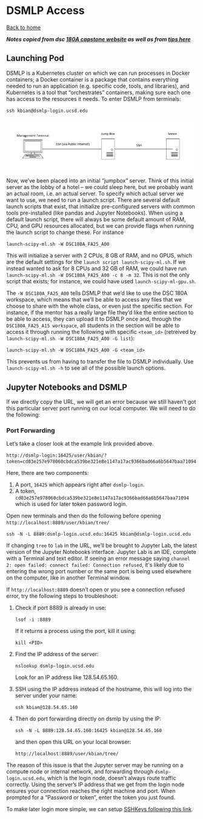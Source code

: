 # DSMLP Access

[Back to home](/README.md)

***Notes copied from dsc [180A capstone website](https://dsc-capstone.org/2025-26/lessons/01/) as well as from [tips here](https://docs.google.com/document/d/1qTMl8xLlX0jkEaGetrwTxa0zqeYSWDSvZ9k17TSNSC0/edit?tab=t.0)***

## Launching Pod

DSMLP is a Kubernetes cluster on which we can run processes in Docker containers; a Docker container is a package that contains everything needed to run an application (e.g. specific code, tools, and libraries), and Kubernetes is a tool that “orchestrates” containers, making sure each one has access to the resources it needs. To enter DSMLP from terminals:

```
ssh kbian@dsmlp-login.ucsd.edu
```

![connect](img/connect.png)

Now, we’ve been placed into an initial “jumpbox” server. Think of this initial server as the lobby of a hotel – we could sleep here, but we probably want an actual room, i.e. an actual server. To specify which actual server we want to use, we need to run a launch script. There are several default launch scripts that exist, that initialize pre-configured servers with common tools pre-installed (like pandas and Jupyter Notebooks). When using a default launch script, there will always be some default amount of RAM, CPU, and GPU resources allocated, but we can provide flags when running the launch script to change these. For instance

```
launch-scipy-ml.sh -W DSC180A_FA25_A00
```

This will initialize a server with 2 CPUs, 8 GB of RAM, and no GPUS, which are the default settings for the `launch script launch-scipy-ml.sh`. If we instead wanted to ask for 8 CPUs and 32 GB of RAM, we could have run `launch-scipy-ml.sh -W DSC180A_FA25_A00 -c 8 -m 32`. This is not the only script that exists; for instance, we could have used `launch-scipy-ml-gpu.sh`.

The `-W DSC180A_FA25_A00` tells DSMLP that we’d like to use the DSC 180A workspace, which means that we’ll be able to access any files that we choose to share with the whole class, or even just the specific section. For instance, if the mentor has a really large file they’d like the entire section to be able to access, they can upload it to DSMLP once and, through the `DSC180A_FA25_A15 workspace`, all students in the section will be able to access it through running the following with specific `<team_id>` (retreived by `launch-scipy-ml.sh -W DSC180A_FA25_A00 -G list`):

```
launch-scipy-ml.sh -W DSC180A_FA25_A00 -G <team_id>
```

This prevents us from having to transfer the file to DSMLP individually. Use `launch-scipy-ml.sh -h` to see all of the possible launch options.

## Jupyter Notebooks and DSMLP

If we directly copy the URL, we will get an error because we still haven't got this particular server port running on our local computer. We will need to do the following:

### Port Forwarding

Let’s take a closer look at the example link provided above.

```
http://dsmlp-login:16425/user/kbian/?token=cd03e257e978060cbdca539be321e8e1147a17ac9366bad66a6b5647baa71094
```

Here, there are two components:
1. A port, `16425` which appears right after `dsmlp-login`.
2. A token, `cd03e257e978060cbdca539be321e8e1147a17ac9366bad66a6b5647baa71094` which is used for later token password login.

Open new terminals and then do the following before opening `http://localhost:8889/user/kbian/tree/`

```
ssh -N -L 8889:dsmlp-login.ucsd.edu:16425 kbian@dsmlp-login.ucsd.edu
```

If changing `tree` to `lab` in the URL, we’ll be brought to Jupyter Lab, the latest version of the Jupyter Notebooks interface. Jupyter Lab is an IDE, complete with a Terminal and text editor. If seeing an error message saying `channel 2: open failed: connect failed: Connection refused`, it's likely due to entering the wrong port number or the same port is being used elsewhere on the computer, like in another Terminal window.

If `http://localhost:8889` doesn’t open or you see a connection refused error, try the following steps to troubleshoot:

1. Check if port 8889 is already in use:
    ```
    lsof -i :8889
    ```

    If it returns a process using the port, kill it using:
    ```
    kill <PID>
    ```

2. Find the IP address of the server:
    ```
    nslookup dsmlp-login.ucsd.edu
    ```
    Look for an IP address like 128.54.65.160.

3. SSH using the IP address instead of the hostname, this will log into the server under your name:
    ```
    ssh kbian@128.54.65.160
    ```

4. Then do port forwarding directly on dsmlp by using the IP:
    ```
    ssh -N -L 8889:128.54.65.160:16425 kbian@128.54.65.160
    ```
    and then open this URL on your local browser:
    ```
    http://localhost:8889/user/kbian/tree/
    ```

The reason of this issue is that the Jupyter server may be running on a compute node or internal network, and forwarding through `dsmlp-login.ucsd.edu`, which is the login node, doesn’t always route traffic correctly. Using the server’s IP address that we get from the login node ensures your connection reaches the right machine and port. When prompted for a “Password or token”, enter the token you just found.

To make later login more simple, we can setup [SSHKeys following this link](https://www.digitalocean.com/community/tutorials/how-to-set-up-ssh-keys-2).